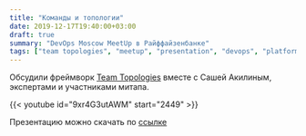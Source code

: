 ```yaml
---
title: "Команды и топологии"
date: 2019-12-17T19:40:00+03:00
draft: true
summary: "DevOps Moscow MeetUp в Райффайзенбанке"
tags: ["team topologies", "meetup", "presentation", "devops", "platform team", "enabling team", "stream-aligned team", "complicated-subsystem team"]
---
```


Обсудили фреймворк [Team Topologies](https://teamtopologies.com/) вместе с Сашей Акилиным, экспертами и участниками митапа.

{{< youtube id="9xr4G3utAWM" start="2449" >}}

Презентацию можно скачать по [ссылке](team-topologies.pdf)  
